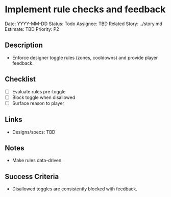 # Implement rule checks and feedback

Date: YYYY-MM-DD
Status: Todo
Assignee: TBD
Related Story: ../story.md
Estimate: TBD
Priority: P2

## Description
- Enforce designer toggle rules (zones, cooldowns) and provide player feedback.

## Checklist
- [ ] Evaluate rules pre-toggle
- [ ] Block toggle when disallowed
- [ ] Surface reason to player

## Links
- Designs/specs: TBD

## Notes
- Make rules data-driven.

## Success Criteria
- Disallowed toggles are consistently blocked with feedback.
